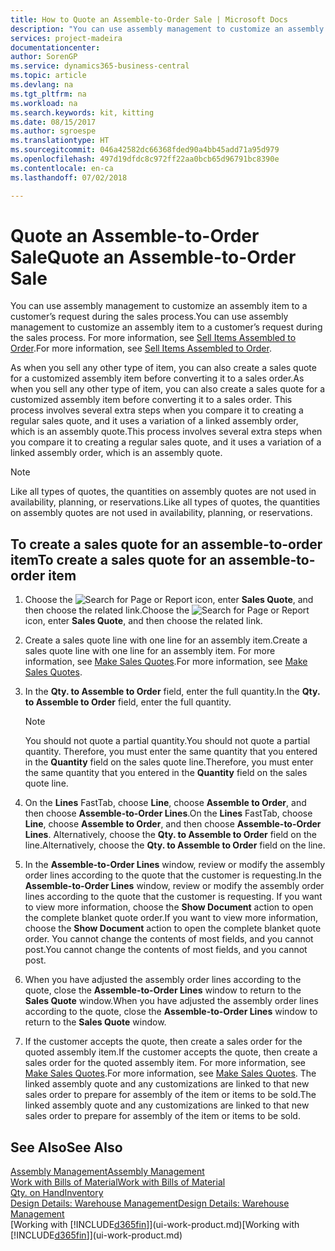 ```yaml
---
title: How to Quote an Assemble-to-Order Sale | Microsoft Docs
description: "You can use assembly management to customize an assembly item to a customer’s request during the sales process."
services: project-madeira
documentationcenter: 
author: SorenGP
ms.service: dynamics365-business-central
ms.topic: article
ms.devlang: na
ms.tgt_pltfrm: na
ms.workload: na
ms.search.keywords: kit, kitting
ms.date: 08/15/2017
ms.author: sgroespe
ms.translationtype: HT
ms.sourcegitcommit: 046a42582dc66368fded90a4bb45add71a95d979
ms.openlocfilehash: 497d19dfdc8c972ff22aa0bcb65d96791bc8390e
ms.contentlocale: en-ca
ms.lasthandoff: 07/02/2018

---
```

# <a name="quote-an-assemble-to-order-sale"></a><span data-ttu-id="7b682-103">Quote an Assemble-to-Order Sale</span><span class="sxs-lookup"><span data-stu-id="7b682-103">Quote an Assemble-to-Order Sale</span></span>
<span data-ttu-id="7b682-104">You can use assembly management to customize an assembly item to a customer’s request during the sales process.</span><span class="sxs-lookup"><span data-stu-id="7b682-104">You can use assembly management to customize an assembly item to a customer’s request during the sales process.</span></span> <span data-ttu-id="7b682-105">For more information, see [Sell Items Assembled to Order](assembly-how-to-sell-items-assembled-to-order.md).</span><span class="sxs-lookup"><span data-stu-id="7b682-105">For more information, see [Sell Items Assembled to Order](assembly-how-to-sell-items-assembled-to-order.md).</span></span>  

<span data-ttu-id="7b682-106">As when you sell any other type of item, you can also create a sales quote for a customized assembly item before converting it to a sales order.</span><span class="sxs-lookup"><span data-stu-id="7b682-106">As when you sell any other type of item, you can also create a sales quote for a customized assembly item before converting it to a sales order.</span></span> <span data-ttu-id="7b682-107">This process involves several extra steps when you compare it to creating a regular sales quote, and it uses a variation of a linked assembly order, which is an assembly quote.</span><span class="sxs-lookup"><span data-stu-id="7b682-107">This process involves several extra steps when you compare it to creating a regular sales quote, and it uses a variation of a linked assembly order, which is an assembly quote.</span></span>

> [!NOTE]  
>  <span data-ttu-id="7b682-108">Like all types of quotes, the quantities on assembly quotes are not used in availability, planning, or reservations.</span><span class="sxs-lookup"><span data-stu-id="7b682-108">Like all types of quotes, the quantities on assembly quotes are not used in availability, planning, or reservations.</span></span>  

## <a name="to-create-a-sales-quote-for-an-assemble-to-order-item"></a><span data-ttu-id="7b682-109">To create a sales quote for an assemble-to-order item</span><span class="sxs-lookup"><span data-stu-id="7b682-109">To create a sales quote for an assemble-to-order item</span></span>  
1.  <span data-ttu-id="7b682-110">Choose the ![Search for Page or Report](media/ui-search/search_small.png "Search for Page or Report icon") icon, enter **Sales Quote**, and then choose the related link.</span><span class="sxs-lookup"><span data-stu-id="7b682-110">Choose the ![Search for Page or Report](media/ui-search/search_small.png "Search for Page or Report icon") icon, enter **Sales Quote**, and then choose the related link.</span></span>  
2.  <span data-ttu-id="7b682-111">Create a sales quote line with one line for an assembly item.</span><span class="sxs-lookup"><span data-stu-id="7b682-111">Create a sales quote line with one line for an assembly item.</span></span> <span data-ttu-id="7b682-112">For more information, see [Make Sales Quotes](sales-how-make-offers.md).</span><span class="sxs-lookup"><span data-stu-id="7b682-112">For more information, see [Make Sales Quotes](sales-how-make-offers.md).</span></span>  
3.  <span data-ttu-id="7b682-113">In the **Qty. to Assemble to Order** field, enter the full quantity.</span><span class="sxs-lookup"><span data-stu-id="7b682-113">In the **Qty. to Assemble to Order** field, enter the full quantity.</span></span>

    > [!NOTE]  
    >  <span data-ttu-id="7b682-114">You should not quote a partial quantity.</span><span class="sxs-lookup"><span data-stu-id="7b682-114">You should not quote a partial quantity.</span></span> <span data-ttu-id="7b682-115">Therefore, you must enter the same quantity that you entered in the **Quantity** field on the sales quote line.</span><span class="sxs-lookup"><span data-stu-id="7b682-115">Therefore, you must enter the same quantity that you entered in the **Quantity** field on the sales quote line.</span></span>  

4.  <span data-ttu-id="7b682-116">On the **Lines** FastTab, choose **Line**, choose **Assemble to Order**, and then choose **Assemble-to-Order Lines**.</span><span class="sxs-lookup"><span data-stu-id="7b682-116">On the **Lines** FastTab, choose **Line**, choose **Assemble to Order**, and then choose **Assemble-to-Order Lines**.</span></span> <span data-ttu-id="7b682-117">Alternatively, choose the **Qty. to Assemble to Order** field on the line.</span><span class="sxs-lookup"><span data-stu-id="7b682-117">Alternatively, choose the **Qty. to Assemble to Order** field on the line.</span></span>  
5.  <span data-ttu-id="7b682-118">In the **Assemble-to-Order Lines** window, review or modify the assembly order lines according to the quote that the customer is requesting.</span><span class="sxs-lookup"><span data-stu-id="7b682-118">In the **Assemble-to-Order Lines** window, review or modify the assembly order lines according to the quote that the customer is requesting.</span></span> <span data-ttu-id="7b682-119">If you want to view more information, choose the **Show Document** action to open the complete blanket quote order.</span><span class="sxs-lookup"><span data-stu-id="7b682-119">If you want to view more information, choose the **Show Document** action to open the complete blanket quote order.</span></span> <span data-ttu-id="7b682-120">You cannot change the contents of most fields, and you cannot post.</span><span class="sxs-lookup"><span data-stu-id="7b682-120">You cannot change the contents of most fields, and you cannot post.</span></span>  
6.  <span data-ttu-id="7b682-121">When you have adjusted the assembly order lines according to the quote, close the **Assemble-to-Order Lines** window to return to the **Sales Quote** window.</span><span class="sxs-lookup"><span data-stu-id="7b682-121">When you have adjusted the assembly order lines according to the quote, close the **Assemble-to-Order Lines** window to return to the **Sales Quote** window.</span></span>  
7.  <span data-ttu-id="7b682-122">If the customer accepts the quote, then create a sales order for the quoted assembly item.</span><span class="sxs-lookup"><span data-stu-id="7b682-122">If the customer accepts the quote, then create a sales order for the quoted assembly item.</span></span> <span data-ttu-id="7b682-123">For more information, see [Make Sales Quotes](sales-how-make-offers.md).</span><span class="sxs-lookup"><span data-stu-id="7b682-123">For more information, see [Make Sales Quotes](sales-how-make-offers.md).</span></span> <span data-ttu-id="7b682-124">The linked assembly quote and any customizations are linked to that new sales order to prepare for assembly of the item or items to be sold.</span><span class="sxs-lookup"><span data-stu-id="7b682-124">The linked assembly quote and any customizations are linked to that new sales order to prepare for assembly of the item or items to be sold.</span></span>  

## <a name="see-also"></a><span data-ttu-id="7b682-125">See Also</span><span class="sxs-lookup"><span data-stu-id="7b682-125">See Also</span></span>  
[<span data-ttu-id="7b682-126">Assembly Management</span><span class="sxs-lookup"><span data-stu-id="7b682-126">Assembly Management</span></span>](assembly-assemble-items.md)  
[<span data-ttu-id="7b682-127">Work with Bills of Material</span><span class="sxs-lookup"><span data-stu-id="7b682-127">Work with Bills of Material</span></span>](inventory-how-work-BOMs.md)  
[<span data-ttu-id="7b682-128">Qty. on Hand</span><span class="sxs-lookup"><span data-stu-id="7b682-128">Inventory</span></span>](inventory-manage-inventory.md)  
[<span data-ttu-id="7b682-129">Design Details: Warehouse Management</span><span class="sxs-lookup"><span data-stu-id="7b682-129">Design Details: Warehouse Management</span></span>](design-details-warehouse-management.md)  
<span data-ttu-id="7b682-130">[Working with [!INCLUDE[d365fin](includes/d365fin_md.md)]](ui-work-product.md)</span><span class="sxs-lookup"><span data-stu-id="7b682-130">[Working with [!INCLUDE[d365fin](includes/d365fin_md.md)]](ui-work-product.md)</span></span>

